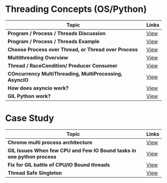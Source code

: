 # Threading Concepts (OS/Python)

| Topic   | Links |
|------------------------------------------------------------|-----------------------------------------------------------------------------------------------------|
| <b>Program / Process / Threads Discussion </b>| [View](https://www.backblaze.com/blog/whats-the-diff-programs-processes-and-threads/) |
| <b>Program / Process / Threads Example</b>| [View](https://medium.com/@bishowgurung.c/program-vs-process-vs-thread-vs-task-ff510b741f3e) |
| <b>Choose Process over Thread, or Thread over Process</b>| [View](https://www.backblaze.com/blog/whats-the-diff-programs-processes-and-threads/)|
| <b>Multithreading Overview</b>| [View](https://www.quora.com/What-is-multithreading-in-programming-How-does-it-work/answer/John-Vriezen?ch=10&share=6e5da4bf&srid=vcaUI)|
| <b>Thread / RaceCondition/ Producer Consumer </b>| [View](https://realpython.com/intro-to-python-threading/)|
| <b>COncurrency MultiThreading, MultiProcessing, AsyncIO </b>| [View](https://realpython.com/python-concurrency/)|
| <b> How does asyncio work? </b>| [View](https://stackoverflow.com/questions/49005651/how-does-asyncio-actually-work/51116910#51116910)|
| <b> GIL Python work? </b>| [View](https://realpython.com/python-gil/) |
# Case Study

| Topic   | Links |
|------------------------------------------------------------|-----------------------------------------------------------------------------------------------------|
| <b>Chrome multi process architecture</b>| [View](https://blog.chromium.org/2008/09/multi-process-architecture.html)|
| <b>GIL Issues When few CPU and Few IO Bound tasks in one python process</b>| [View](http://dabeaz.blogspot.com/2010/01/python-gil-visualized.html)|
| <b>Fix for GIL battle of CPU/IO Bound threads</b>| [View](https://mail.python.org/pipermail/python-dev/2009-October/093321.html)|
| <b>Thread Safe Singleton</b>| [View](https://stackoverflow.com/questions/50566934/why-is-this-singleton-implementation-not-thread-safe)
